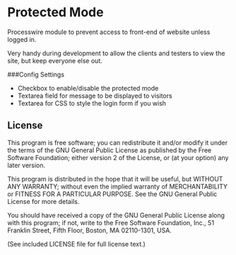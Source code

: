 Protected Mode
================

Processwire module to prevent access to front-end of website unless logged in.

Very handy during development to allow the clients and testers to view the site, but keep everyone else out.

###Config Settings

* Checkbox to enable/disable the protected mode
* Textarea field for message to be displayed to visitors
* Textarea for CSS to style the login form if you wish


## License

This program is free software; you can redistribute it and/or
modify it under the terms of the GNU General Public License
as published by the Free Software Foundation; either version 2
of the License, or (at your option) any later version.

This program is distributed in the hope that it will be useful,
but WITHOUT ANY WARRANTY; without even the implied warranty of
MERCHANTABILITY or FITNESS FOR A PARTICULAR PURPOSE.  See the
GNU General Public License for more details.

You should have received a copy of the GNU General Public License
along with this program; if not, write to the Free Software
Foundation, Inc., 51 Franklin Street, Fifth Floor, Boston, MA  02110-1301, USA.

(See included LICENSE file for full license text.)